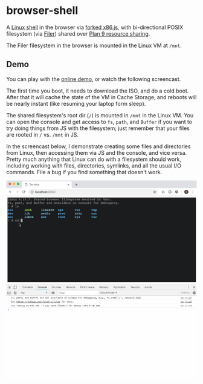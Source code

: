 # browser-shell

A [Linux shell](https://github.com/humphd/browser-vm) in the browser via
[forked x86.js](https://github.com/humphd/v86/tree/filer-9p-lastknowngood),
with bi-directional POSIX filesystem (via [Filer](https://github.com/filerjs/filer))
shared over [Plan 9 resource sharing](https://www.kernel.org/doc/Documentation/filesystems/9p.txt).

The Filer filesystem in the browser is mounted in the Linux VM at `/mnt`.

## Demo

You can play with the [online demo](https://humphd.github.io/browser-shell/), or
watch the following screencast.

The first time you boot, it needs to download the ISO, and do a cold boot. After
that it will cache the state of the VM in Cache Storage, and reboots will be
nearly instant (like resuming your laptop form sleep).

The shared filesystem's root dir (`/`) is mounted in `/mnt` in the Linux VM.
You can open the console and get access to `fs`, `path`, and `Buffer` if you want
to try doing things from JS with the filesystem; just remember that your files
are rooted in `/` vs. `/mnt` in JS.

In the screencast below, I demonstrate creating some files and directories from
Linux, then accessing them via JS and the console, and vice versa.  Pretty much
anything that Linux can do with a filesystem should work, including working with
files, directories, symlinks, and all the usual I/O commands.  File a bug if you find
something that doesn't work.

![](screenshots/browser-shell.gif)
